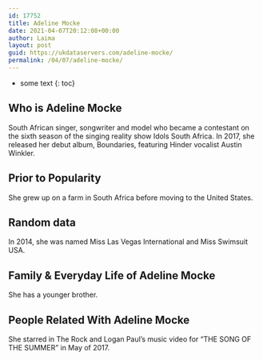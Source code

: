 ```yaml
---
id: 17752
title: Adeline Mocke
date: 2021-04-07T20:12:08+00:00
author: Laima
layout: post
guid: https://ukdataservers.com/adeline-mocke/
permalink: /04/07/adeline-mocke/
---
```


* some text
{: toc}


## Who is Adeline Mocke
                  
                  
                  
South African singer, songwriter and model who became a contestant on the sixth season of the singing reality show Idols South Africa. In 2017, she released her debut album, Boundaries, featuring Hinder vocalist Austin Winkler. 
                  
              
            
              
            
                
                
                
## Prior to Popularity
                  
                  
                  
She grew up on a farm in South Africa before moving to the United States. 
                  
              
            
              
            
                
                
                
## Random data
                  
                  
                  
In 2014, she was named Miss Las Vegas International and Miss Swimsuit USA. 
                  
              
            
              
            
                
                
                
## Family & Everyday Life of Adeline Mocke
                  
                  
                  
She has a younger brother. 
                  
              
            
              
            
                
                
                
## People Related With Adeline Mocke
                  
                  
                  
She starred in The Rock and Logan Paul&#8217;s music video for &#8220;THE SONG OF THE SUMMER&#8221; in May of 2017. 
                  
              
            
              
            
                
              
            
              
              
            
            
              
            
          
          
          